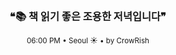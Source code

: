 <div align="center">

<br>

<h3>❝📚 책 읽기 좋은 조용한 저녁입니다❞</h3>

<sub>06:00 PM • Seoul ☀️ • by CrowRish</sub>

<br>

</div>